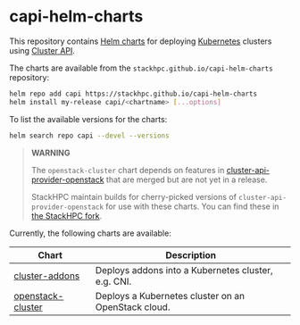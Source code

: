 # capi-helm-charts

This repository contains [Helm charts](https://helm.sh/) for deploying [Kubernetes](https://kubernetes.io/)
clusters using [Cluster API](https://cluster-api.sigs.k8s.io/).

The charts are available from the `stackhpc.github.io/capi-helm-charts` repository:

```sh
helm repo add capi https://stackhpc.github.io/capi-helm-charts
helm install my-release capi/<chartname> [...options]
```

To list the available versions for the charts:

```sh
helm search repo capi --devel --versions
```

> **WARNING**
>
> The `openstack-cluster` chart depends on features in
> [cluster-api-provider-openstack](https://github.com/kubernetes-sigs/cluster-api-provider-openstack)
> that are merged but are not yet in a release.
>
> StackHPC maintain builds for cherry-picked versions of `cluster-api-provider-openstack` for use with
> these charts. You can find these in
> [the StackHPC fork](https://github.com/stackhpc/cluster-api-provider-openstack/releases).

Currently, the following charts are available:

| Chart | Description |
| --- | --- |
| [cluster-addons](./charts/cluster-addons) | Deploys addons into a Kubernetes cluster, e.g. CNI. |
| [openstack-cluster](./charts/openstack-cluster) | Deploys a Kubernetes cluster on an OpenStack cloud. |
